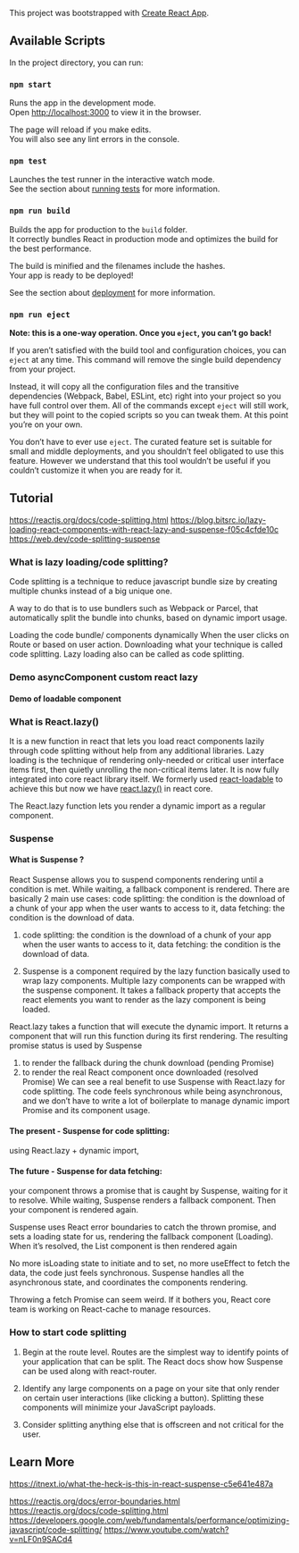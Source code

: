 This project was bootstrapped with [Create React App](https://github.com/facebook/create-react-app).

## Available Scripts

In the project directory, you can run:

### `npm start`

Runs the app in the development mode.<br>
Open [http://localhost:3000](http://localhost:3000) to view it in the browser.

The page will reload if you make edits.<br>
You will also see any lint errors in the console.

### `npm test`

Launches the test runner in the interactive watch mode.<br>
See the section about [running tests](https://facebook.github.io/create-react-app/docs/running-tests) for more information.

### `npm run build`

Builds the app for production to the `build` folder.<br>
It correctly bundles React in production mode and optimizes the build for the best performance.

The build is minified and the filenames include the hashes.<br>
Your app is ready to be deployed!

See the section about [deployment](https://facebook.github.io/create-react-app/docs/deployment) for more information.

### `npm run eject`

**Note: this is a one-way operation. Once you `eject`, you can’t go back!**

If you aren’t satisfied with the build tool and configuration choices, you can `eject` at any time. This command will remove the single build dependency from your project.

Instead, it will copy all the configuration files and the transitive dependencies (Webpack, Babel, ESLint, etc) right into your project so you have full control over them. All of the commands except `eject` will still work, but they will point to the copied scripts so you can tweak them. At this point you’re on your own.

You don’t have to ever use `eject`. The curated feature set is suitable for small and middle deployments, and you shouldn’t feel obligated to use this feature. However we understand that this tool wouldn’t be useful if you couldn’t customize it when you are ready for it.

## Tutorial
https://reactjs.org/docs/code-splitting.html
https://blog.bitsrc.io/lazy-loading-react-components-with-react-lazy-and-suspense-f05c4cfde10c
https://web.dev/code-splitting-suspense

### What is lazy loading/code splitting?
Code splitting is a technique to reduce javascript bundle size by creating multiple chunks instead of a big unique one.

A way to do that is to use bundlers such as Webpack or Parcel, that automatically split the bundle into chunks, based on dynamic import usage.

Loading the code bundle/ components dynamically When the user clicks on Route or based on user action. Downloading what your technique is called code splitting. Lazy loading also can be called as code splitting.

### Demo asyncComponent custom react lazy

#### Demo of loadable component

### What is React.lazy()
It is a new function in react that lets you load react components lazily through code splitting without help from any additional libraries. Lazy loading is the technique of rendering only-needed or critical user interface items first, then quietly unrolling the non-critical items later. It is now fully integrated into core react library itself. We formerly used [react-loadable](https://github.com/jamiebuilds/react-loadable) to achieve this but now we have [react.lazy()](https://reactjs.org/docs/code-splitting.html) in react core.

The React.lazy function lets you render a dynamic import as a regular component.

### Suspense
#### What is Suspense ?
React Suspense allows you to suspend components rendering until a condition is met. While waiting, a fallback component is rendered. There are basically 2 main use cases:
code splitting: the condition is the download of a chunk of your app when the user wants to access to it,
data fetching: the condition is the download of data.

1. code splitting: the condition is the download of a chunk of your app when the user wants to access to it,
data fetching: the condition is the download of data.

2. Suspense is a component required by the lazy function basically used to wrap lazy components. Multiple lazy components can be wrapped with the suspense component. It takes a fallback property that accepts the react elements you want to render as the lazy component is being loaded.

React.lazy takes a function that will execute the dynamic import. It returns a component that will run this function during its first rendering. The resulting promise status is used by Suspense

1. to render the fallback during the chunk download (pending Promise)
2. to render the real React component once downloaded (resolved Promise)
We can see a real benefit to use Suspense with React.lazy for code splitting. The code feels synchronous while being asynchronous, and we don’t have to write a lot of boilerplate to manage dynamic import Promise and its component usage.

#### The present - Suspense for code splitting: 
using React.lazy + dynamic import,

#### The future - Suspense for data fetching:
your component throws a promise that is caught by Suspense, waiting for it to resolve. While waiting, Suspense renders a fallback component. Then your component is rendered again.

Suspense uses React error boundaries to catch the thrown promise, and sets a loading state for us, rendering the fallback component (Loading). When it’s resolved, the List component is then rendered again

No more isLoading state to initiate and to set, no more useEffect to fetch the data, the code just feels synchronous. Suspense handles all the asynchronous state, and coordinates the components rendering.

Throwing a fetch Promise can seem weird. If it bothers you, React core team is working on React-cache to manage resources.

### How to start code splitting
1. Begin at the route level. Routes are the simplest way to identify points of your application that can be split. The React docs show how Suspense can be used along with react-router.

2. Identify any large components on a page on your site that only render on certain user interactions (like clicking a button). Splitting these components will minimize your JavaScript payloads.

3. Consider splitting anything else that is offscreen and not critical for the user.


## Learn More
https://itnext.io/what-the-heck-is-this-in-react-suspense-c5e641e487a 

https://reactjs.org/docs/error-boundaries.html
https://reactjs.org/docs/code-splitting.html
https://developers.google.com/web/fundamentals/performance/optimizing-javascript/code-splitting/
https://www.youtube.com/watch?v=nLF0n9SACd4
